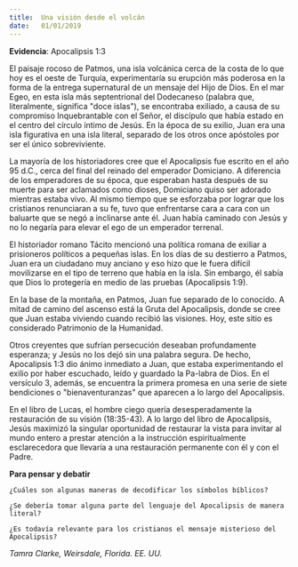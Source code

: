 ```yaml
---
title:  Una visión desde el volcán
date:   01/01/2019
---
```


**Evidencia**: Apocalipsis 1:3 

El paisaje rocoso de Patmos, una isla volcánica cerca de la costa de lo que hoy es el oeste de Turquía, experimentaría su erupción más poderosa en la forma de la entrega supernatural de un mensaje del Hijo de Dios. En el mar Egeo, en esta isla más septentrional del Dodecaneso (palabra que, literalmente, significa "doce islas"), se encontraba exiliado, a causa de su compromiso Inquebrantable con el Señor, el discípulo que había estado en el centro del círculo íntimo de Jesús. En la época de su exilio, Juan era una isla figurativa en una isla literal, separado de los otros once apóstoles por ser el único sobreviviente. 

La mayoría de los historiadores cree que el Apocalipsis fue escrito en el año 95 d.C., cerca del final del reinado del emperador Domiciano. A diferencia de los emperadores de su época, que esperaban hasta después de su muerte para ser aclamados como dioses, Domiciano quiso ser adorado mientras estaba vivo. Al mismo tiempo que se esforzaba por lograr que los cristianos renunciaran a su fe, tuvo que enfrentarse cara a cara con un baluarte que se negó a inclinarse ante él. Juan había caminado con Jesús y no lo negaría para elevar el ego de un emperador terrenal. 

El historiador romano Tácito mencionó una política romana de exiliar a prisioneros políticos a pequeñas islas. En los días de su destierro a Patmos, Juan era un ciudadano muy anciano y eso hizo que le fuera difícil movilizarse en el tipo de terreno que había en la isla. Sin embargo, él sabía que Dios lo protegería en medio de las pruebas (Apocalipsis 1:9). 

En la base de la montaña, en Patmos, Juan fue separado de lo conocido. A mitad de camino del ascenso está la Gruta del Apocalipsis, donde se cree que Juan estaba viviendo cuando recibió las visiones. Hoy, este sitio es considerado Patrimonio de la Humanidad. 

Otros creyentes que sufrían persecución deseaban profundamente esperanza; y Jesús no los dejó sin una palabra segura. De hecho, Apocalipsis 1:3 dio ánimo inmediato a Juan, que estaba experimentando el exilio por haber escuchado, leído y guardado la Pa-labra de Dios. En el versículo 3, además, se encuentra la primera promesa en una serie de siete bendiciones o "bienaventuranzas" que aparecen a lo largo del Apocalipsis. 

En el libro de Lucas, el hombre ciego quería desesperadamente la restauración de su visión (18:35-43). A lo largo del libro de Apocalipsis, Jesús maximizó la singular oportunidad de restaurar la vista para invitar al mundo entero a prestar atención a la instrucción espiritualmente esclarecedora que llevaría a una restauración permanente con él y con el Padre. 

**Para pensar y debatir**

`¿Cuáles son algunas maneras de decodificar los símbolos bíblicos?`

`¿Se debería tomar alguna parte del lenguaje del Apocalipsis de manera literal?`

`¿Es todavía relevante para los cristianos el mensaje misterioso del Apocalipsis?`

_Tamra Clarke, Weirsdale, Florida. EE. UU._